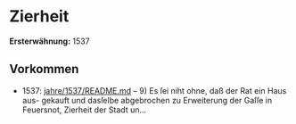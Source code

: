 # Zierheit

**Ersterwähnung:** 1537

## Vorkommen
- 1537: [jahre/1537/README.md](../jahre/1537/README.md) – 9) Es ſei niht ohne, daß der Rat ein Haus aus-
gekauft und dasſelbe abgebrochen zu Erweiterung der Gaſſe
in Feuersnot, Zierheit der Stadt un...
